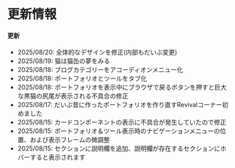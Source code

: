 # 更新情報
#### 更新
- 2025/08/20: 全体的なデザインを修正(内部もだいぶ変更)
- 2025/08/19: 猫は猫缶の夢をみる
- 2025/08/18: ブログカテゴリーをアコーディオンメニュー化
- 2025/08/18: ポートフォリオとツールをタブ化
- 2025/08/18: ポートフォリオを表示中にブラウザで戻るボタンを押すと巨大な黒猫の尻尾が表示される不具合の修正
- 2025/08/17: だいぶ昔に作ったポートフォリオを作り直すRevivalコーナー初めました
- 2025/08/15: カードコンポーネントの表示に不具合が発生していたので修正
- 2025/08/15: ポートフォリオ＆ツール表示時のナビゲーションメニューの位置、および表示フレームの微調整
- 2025/08/15: セクションに説明欄を追加、説明欄が存在するセクションにホバーすると表示されます
